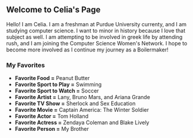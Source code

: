 ## Welcome to Celia's Page

Hello!
I am Celia. I am a freshman at Purdue University currenty, and I am studying computer science. I want to minor in history because I love that subject as well. I am attempting to be involved in greek life by attending rush, and I am joining the Computer Science Women's Network. I hope to become more involved as I continue my journey as a Boilermaker!


### My Favorites

- **Favorite Food =** Peanut Butter
- **Favorite Sport to Play =** Swimming
- **Favorite Sport to Watch =** Soccer 
- **Favorite Artist =** Lany, Bruno Mars, and Ariana Grande
- **Favorite TV Show =** Sherlock and Sex Education
- **Favorite Movie =** Captain America: The Winter Soldier
- **Favorite Actor =** Tom Holland
- **Favorite Actress =** Zendaya Coleman and Blake Lively
- **Favorite Person =** My Brother

